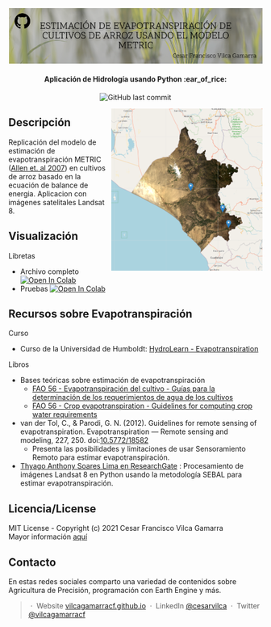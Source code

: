 <p align='center'>
   <img src="figures/Github Cover - METRIC.png" alt="Github Cover - METRIC"/>
</p>

<h4 align="center"> Aplicación de Hidrología usando Python :ear_of_rice: </h4>

<p align='center'>
   <img src="https://img.shields.io/github/last-commit/vilcagamarracf/Inv_arroz_METRIC?style=flat-square" alt="GitHub last commit"/>
</p>


<img src="figures/Region_of_Interest.PNG" alt="Zona de trabajo" align='right' width=300/>

## Descripción 
Replicación del modelo de estimación de evapotranspiración METRIC ([Allen et. al 2007](https://www.researchgate.net/publication/228615269_Satellite-Based_Energy_Balance_for_Mapping_Evapotranspiration_With_Internalized_Calibration_METRIC_-_Model)) en cultivos de arroz basado en la ecuación de balance de energia.
Aplicacion con imágenes satelitales Landsat 8.

## Visualización
Libretas 
- Archivo completo <a href="https://colab.research.google.com/github/vilcagamarracf/Inv_arroz_METRIC/blob/main/files/Inv_Arroz_METRIC.ipynb" target="_parent"><img src="https://colab.research.google.com/assets/colab-badge.svg" alt="Open In Colab"/></a>
- Pruebas <a href="https://colab.research.google.com/github/vilcagamarracf/Inv_arroz_METRIC/blob/main/files/Inv_Arroz_METRIC_Pruebas.ipynb" target="_parent"><img src="https://colab.research.google.com/assets/colab-badge.svg" alt="Open In Colab"/></a>

## Recursos sobre Evapotranspiración

Curso
- Curso de la Universidad de Humboldt: [HydroLearn - Evapotranspiration](https://edx.hydrolearn.org/courses/course-v1:HumboldtState+ENGR440+2020_Fall/about)

Libros
- Bases teóricas sobre estimación de evapotranspiración
   - [FAO 56 - Evapotranspiración del cultivo - Guías para la determinación de los requerimientos de agua de los cultivos](https://www.fao.org/3/x0490s/x0490s00.htm)
   - [FAO 56 - Crop evapotranspiration - Guidelines for computing crop water requirements](https://www.fao.org/3/X0490E/x0490e00.htm)
- van der Tol, C., & Parodi, G. N. (2012). Guidelines for remote sensing of evapotranspiration. Evapotranspiration — Remote sensing and modeling, 227, 250. doi:[10.5772/18582](https://www.intechopen.com/chapters/26107)
   - Presenta las posibilidades y limitaciones de usar Sensoramiento Remoto para estimar evapotranspiración. 
- [Thyago Anthony Soares Lima en ResearchGate](https://www.researchgate.net/publication/348906683_SEBAL_for_LANDSAT_8_Python) : Procesamiento de imágenes Landsat 8 en Python usando la metodología SEBAL para estimar evapotranspiración.

## Licencia/License
MIT License - Copyright (c) 2021 Cesar Francisco Vilca Gamarra \
Mayor información [aquí](https://github.com/vilcagamarracf/Inv_arroz_METRIC/blob/main/LICENSE)


## Contacto
En estas redes sociales comparto una variedad de contenidos sobre Agricultura de Precisión, programación con Earth Engine y más.

> &nbsp;&middot;&nbsp; Website [vilcagamarracf.github.io](https://vilcagamarracf.github.io/) &nbsp;&middot;&nbsp;
> LinkedIn [@cesarvilca](https://www.linkedin.com/in/cesarvilca/) &nbsp;&middot;&nbsp;
> Twitter [@vilcagamarracf](https://twitter.com/vilcagamarracf)

